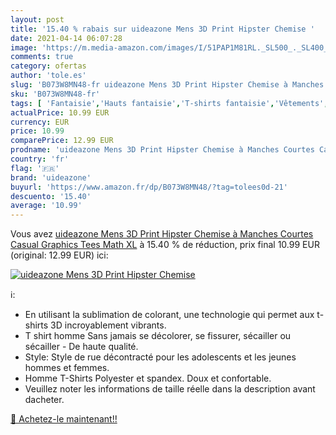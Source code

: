 ```yaml
---
layout: post
title: '15.40 % rabais sur uideazone Mens 3D Print Hipster Chemise '
date: 2021-04-14 06:07:28
image: 'https://m.media-amazon.com/images/I/51PAP1M81RL._SL500_._SL400_.jpg'
comments: true
category: ofertas
author: 'tole.es'
slug: 'B073W8MN48-fr uideazone Mens 3D Print Hipster Chemise à Manches Courtes...'
sku: 'B073W8MN48-fr'
tags: [ 'Fantaisie','Hauts fantaisie','T-shirts fantaisie','Vêtements','Vêtements techniques et spéciaux','uideazone', ]
actualPrice: 10.99 EUR
currency: EUR
price: 10.99
comparePrice: 12.99 EUR
prodname: 'uideazone Mens 3D Print Hipster Chemise à Manches Courtes Casual Graphics Tees  Math  XL'
country: 'fr'
flag: '🇫🇷'
brand: 'uideazone'
buyurl: 'https://www.amazon.fr/dp/B073W8MN48/?tag=tolees0d-21'
descuento: '15.40'
average: '10.99'
---
```


Vous avez [uideazone Mens 3D Print Hipster Chemise à Manches Courtes Casual Graphics Tees  Math  XL](https://www.amazon.fr/dp/B073W8MN48/?tag=tolees0d-21)  à  15.40 % de réduction, prix final  10.99 EUR (original: 12.99 EUR) ici:

[![uideazone Mens 3D Print Hipster Chemise ](https://m.media-amazon.com/images/I/51PAP1M81RL._SL500_._SL400_.jpg)](https://www.amazon.fr/dp/B073W8MN48/?tag=tolees0d-21)

ℹ️:

- En utilisant la sublimation de colorant, une technologie qui permet aux t-shirts 3D incroyablement vibrants.
- T shirt homme Sans jamais se décolorer, se fissurer, sécailler ou sécailler - De haute qualité.
- Style: Style de rue décontracté pour les adolescents et les jeunes hommes et femmes.
- Homme T-Shirts Polyester et spandex. Doux et confortable.
- Veuillez noter les informations de taille réelle dans la description avant dacheter.

[🛒 Achetez-le maintenant!!](https://www.amazon.fr/dp/B073W8MN48/?tag=tolees0d-21)
